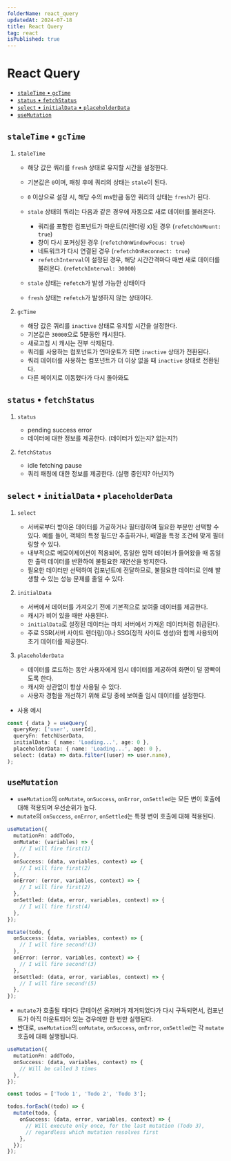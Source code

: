 ```yaml
---
folderName: react_query
updatedAt: 2024-07-18
title: React Query
tag: react
isPublished: true
---
```


# React Query

- [`staleTime` • `gcTime`](#staletime--gctime)
- [`status` • `fetchStatus`](#status--fetchstatus)
- [`select` • `initialData` • `placeholderData`](#select--initialdata--placeholderdata)
- [`useMutation`](#usemutation)

## `staleTime` • `gcTime`

1. `staleTime`
   - 해당 값은 쿼리를 `fresh` 상태로 유지할 시간을 설정한다.
   - 기본값은 `0`이며, 패칭 후에 쿼리의 상태는 `stale`이 된다.
   - `0` 이상으로 설정 시, 해당 수의 ms만큼 동안 쿼리의 상태는 `fresh`가 된다.
   - `stale` 상태의 쿼리는 다음과 같은 경우에 자동으로 새로 데이터를 불러온다.
     - 쿼리를 포함한 컴포넌트가 마운트(리렌더링 x)된 경우 (`refetchOnMount: true`)
     - 창이 다시 포커싱된 경우 (`refetchOnWindowFocus: true`)
     - 네트워크가 다시 연결된 경우 (`refetchOnReconnect: true`)
     - `refetchInterval`이 설정된 경우, 해당 시간간격마다 매번 새로 데이터를 불러온다. (`refetchInterval: 30000`)

   - `stale` 상태는 `refetch`가 발생 가능한 상태이다
   - `fresh` 상태는 `refetch`가 발생하지 않는 상태이다.

2. `gcTime`
   - 해당 값은 쿼리를 `inactive` 상태로 유지할 시간을 설정한다.
   - 기본값은 `30000`으로 5분동안 캐시된다.
   - 새로고침 시 캐시는 전부 삭제된다.
   - 쿼리를 사용하는 컴포넌트가 언마운트가 되면 `inactive` 상태가 전환된다.
   - 쿼리 데이터를 사용하는 컴포넌트가 더 이상 없을 때 `inactive` 상태로 전환된다.
   - 다른 페이지로 이동했다가 다시 돌아와도

## `status` • `fetchStatus`

1. `status`
   - pending success error
   - 데이터에 대한 정보를 제공한다. (데이터가 있는지? 없는지?)

2. `fetchStatus`
   - idle fetching pause
   - 쿼리 패칭에 대한 정보를 제공한다. (실행 중인지? 아닌지?)

## `select` • `initialData` • `placeholderData`

1. `select`
   - 서버로부터 받아온 데이터를 가공하거나 필터링하여 필요한 부분만 선택할 수 있다. 예를 들어, 객체의 특정 필드만 추출하거나, 배열을 특정 조건에 맞게 필터링할 수 있다.
   - 내부적으로 메모이제이션이 적용되어, 동일한 입력 데이터가 들어왔을 때 동일한 출력 데이터를 반환하여 불필요한 재연산을 방지한다.
   - 필요한 데이터만 선택하여 컴포넌트에 전달하므로, 불필요한 데이터로 인해 발생할 수 있는 성능 문제를 줄일 수 있다.

2. `initialData`
   - 서버에서 데이터를 가져오기 전에 기본적으로 보여줄 데이터를 제공한다.
   - 캐시가 비어 있을 때만 사용된다.
   - `initialData`로 설정된 데이터는 마치 서버에서 가져온 데이터처럼 취급된다.
   - 주로 SSR(서버 사이드 렌더링)이나 SSG(정적 사이트 생성)와 함께 사용되어 초기 데이터를 제공한다.

3. `placeholderData`
   - 데이터를 로드하는 동안 사용자에게 임시 데이터를 제공하여 화면이 덜 깜빡이도록 한다.
   - 캐시와 상관없이 항상 사용될 수 있다.
   - 사용자 경험을 개선하기 위해 로딩 중에 보여줄 임시 데이터를 설정한다.

- 사용 예시

```ts
const { data } = useQuery(
  queryKey: ['user', userId],
  queryFn: fetchUserData,
  initialData: { name: 'Loading...', age: 0 },
  placeholderData: { name: 'Loading...', age: 0 },
  select: (data) => data.filter((user) => user.name),
);
```

## `useMutation`

- `useMutation`의 `onMutate`, `onSuccess`, `onError`, `onSettled`는 모든 변이 호출에 대해 적용되며 우선순위가 높다.
- `mutate`의 `onSuccess`, `onError`, `onSettled`는 특정 변이 호출에 대해 적용된다.

```ts
useMutation({
  mutationFn: addTodo,
  onMutate: (variables) => {
    // I will fire first(1)
  },
  onSuccess: (data, variables, context) => {
    // I will fire first(2)
  },
  onError: (error, variables, context) => {
    // I will fire first(2)
  },
  onSettled: (data, error, variables, context) => {
    // I will fire first(4)
  },
});

mutate(todo, {
  onSuccess: (data, variables, context) => {
    // I will fire second!(3)
  },
  onError: (error, variables, context) => {
    // I will fire second!(3)
  },
  onSettled: (data, error, variables, context) => {
    // I will fire second!(5)
  },
});
```

- `mutate`가 호출될 때마다 뮤테이션 옵저버가 제거되었다가 다시 구독되면서, 컴포넌트가 아직 마운트되어 있는 경우에만 한 번만 실행된다.
- 반대로, `useMutation`의 `onMutate`, `onSuccess`, `onError`, `onSettled`는 각 `mutate` 호출에 대해 실행됩니다.

```ts
useMutation({
  mutationFn: addTodo,
  onSuccess: (data, variables, context) => {
    // Will be called 3 times
  },
});

const todos = ['Todo 1', 'Todo 2', 'Todo 3'];

todos.forEach((todo) => {
  mutate(todo, {
    onSuccess: (data, error, variables, context) => {
      // Will execute only once, for the last mutation (Todo 3),
      // regardless which mutation resolves first
    },
  });
});
```
